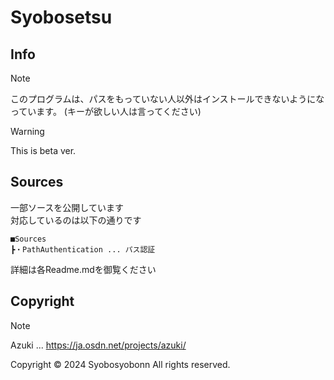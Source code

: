 # Syobosetsu
## Info
>[!NOTE]
>このプログラムは、パスをもっていない人以外はインストールできないようになっています。
>(キーが欲しい人は言ってください)

> [!WARNING]
> This is beta ver.

## Sources
一部ソースを公開しています<br>
対応しているのは以下の通りです
```
■Sources
┣・PathAuthentication ... パス認証
```
詳細は各Readme.mdを御覧ください

## Copyright
> [!NOTE]
> Azuki ... https://ja.osdn.net/projects/azuki/

Copyright © 2024 Syobosyobonn All rights reserved.
